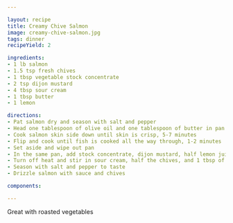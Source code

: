 ```yaml
---

layout: recipe
title: Creamy Chive Salmon
image: creamy-chive-salmon.jpg
tags: dinner
recipeYield: 2

ingredients:
- 1 lb salmon
- 1.5 tsp fresh chives
- 1 tbsp vegetable stock concentrate
- 2 tsp dijon mustard
- 4 tbsp sour cream
- 1 tbsp butter
- 1 lemon

directions:
- Pat salmon dry and season with salt and pepper
- Head one tablespoon of olive oil and one tablespoon of butter in pan
- Cook salmon skin side down until skin is crisp, 5-7 minutes
- Flip and cook until fish is cooked all the way through, 1-2 minutes
- Set aside and wipe out pan
- In the same pan, add stock concentrate, dijon mustard, half lemon juice, 1/4 cup of water, simmer until thickened, 2-3 minutes 
- Turn off heat and stir in sour cream, half the chives, and 1 tbsp of butter
- Season with salt and pepper to taste
- Drizzle salmon with sauce and chives

components:

---
```

Great with roasted vegetables

